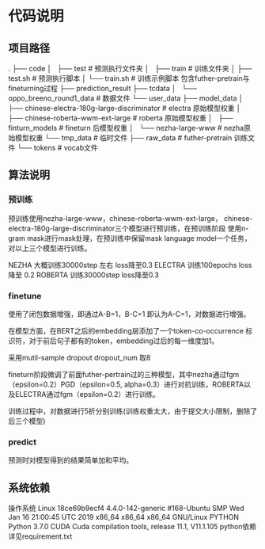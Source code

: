 # 代码说明

## 项目路径
.
├── code
│   ├── test # 预测执行文件夹
│   ├── train # 训练文件夹
│   ├── test.sh # 预测执行脚本
│   └── train.sh # 训练示例脚本 包含futher-pretrain与fineturning过程
├── prediction_result
├── tcdata
│   └── oppo_breeno_round1_data # 数据文件
└── user_data
    ├── model_data
    │   ├── chinese-electra-180g-large-discriminator # electra 原始模型权重
    │   ├── chinese-roberta-wwm-ext-large # roberta 原始模型权重
    │   ├── finturn_models # fineturn 后模型权重
    │   └── nezha-large-www # nezha原始模型权重
    └── tmp_data # 临时文件
        ├── raw_data # futher-pretrain 训练文件
        └── tokens # vocab文件

## 算法说明

### 预训练
预训练使用nezha-large-www，chinese-roberta-wwm-ext-large， chinese-electra-180g-large-discriminator三个模型进行预训练，在预训练阶段
使用n-gram mask进行mask处理，在预训练中保留mask language model一个任务，对以上三个模型进行训练。

NEZHA 大概训练30000step 左右 loss降至0.3 
ELECTRA 训练100epochs loss降至 0.2
ROBERTA 训练30000step loss降至0.3

### finetune

使用了闭包数据增强，即通过A-B=1，B-C=1 即认为A-C=1，对数据进行增强。

在模型方面，在BERT之后的embedding层添加了一个token-co-occurrence 标识符，对于前后句子都有的token，embedding过后的每一维度加1。

采用mutil-sample dropout dropout_num 取8

fineturn阶段微调了前面futher-pertrain过的三种模型，其中nezha通过fgm（epsilon=0.2）PGD（epsilon=0.5, alpha=0.3）进行对抗训练，ROBERTA以及ELECTRA通过fgm（epsilon=0.2）进行训练。

训练过程中，对数据进行5折分别训练(训练权重太大，由于提交大小限制，删除了后三个模型)

### predict

预测时对模型得到的结果简单加和平均。


## 系统依赖

操作系统 Linux 18ce69b9ecf4 4.4.0-142-generic #168-Ubuntu SMP Wed Jan 16 21:00:45 UTC 2019 x86_64 x86_64 x86_64 GNU/Linux
PYTHON Python 3.7.0
CUDA Cuda compilation tools, release 11.1, V11.1.105
python依赖 详见requirement.txt